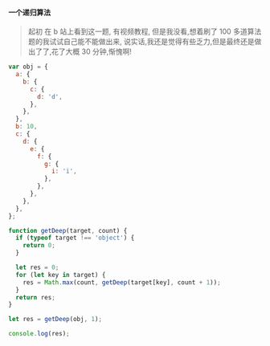 #### 一个递归算法

> 起初 在 b 站上看到这一题, 有视频教程, 但是我没看,想着刷了 100 多道算法题的我试试自己能不能做出来, 说实话,我还是觉得有些乏力,但是最终还是做出了了,花了大概 30 分钟,惭愧啊!

```js
var obj = {
  a: {
    b: {
      c: {
        d: 'd',
      },
    },
  },
  b: 10,
  c: {
    d: {
      e: {
        f: {
          g: {
            i: 'i',
          },
        },
      },
    },
  },
};

function getDeep(target, count) {
  if (typeof target !== 'object') {
    return 0;
  }

  let res = 0;
  for (let key in target) {
    res = Math.max(count, getDeep(target[key], count + 1));
  }
  return res;
}

let res = getDeep(obj, 1);

console.log(res);
```
